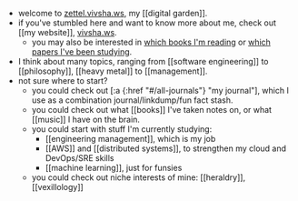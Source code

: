 - welcome to [zettel.vivsha.ws](https://zettel.vivsha.ws), my [[digital garden]].
- if you've stumbled here and want to know more about me, check out [[my website]], [vivsha.ws](https://vivsha.ws).
	- you may also be interested in [which books I'm reading](https://www.goodreads.com/vivshaw) or [which papers I've been studying](https://www.zotero.org/vivshaw/library).
- I think about many topics, ranging from [[software engineering]] to [[philosophy]], [[heavy metal]] to [[management]].
- not sure where to start?
	- you could check out [:a {:href "#/all-journals"} "my journal"], which I use as a combination journal/linkdump/fun fact stash.
	- you could check out what [[books]] I've taken notes on, or what [[music]] I have on the brain.
	- you could start with stuff I'm currently studying:
		- [[engineering management]], which is my job
		- [[AWS]] and [[distributed systems]], to strengthen my cloud and DevOps/SRE skills
		- [[machine learning]], just for funsies
	- you could check out niche interests of mine: [[heraldry]], [[vexillology]]